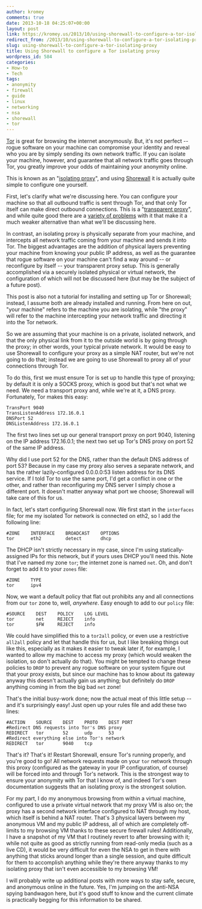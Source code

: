 ```yaml
---
author: kromey
comments: true
date: 2013-10-18 04:25:07+00:00
layout: post
link: https://kromey.us/2013/10/using-shorewall-to-configure-a-tor-isolating-proxy-584.html
redirect_from: /2013/10/using-shorewall-to-configure-a-tor-isolating-proxy-584.html
slug: using-shorewall-to-configure-a-tor-isolating-proxy
title: Using Shorewall to configure a Tor isolating proxy
wordpress_id: 584
categories:
- How-to
- Tech
tags:
- anonymity
- firewall
- guide
- linux
- networking
- nsa
- shorewall
- tor
---
```


[Tor](https://www.torproject.org/) is great for browsing the internet anonymously. But, it's not perfect -- rogue software on your machine can compromise your identity and reveal who you are by simply sending its own network traffic. If you can isolate your machine, however, and guarantee that all network traffic goes through Tor, you greatly improve your odds of maintaining your anonymity online.

This is known as an "[isolating proxy](https://trac.torproject.org/projects/tor/wiki/doc/TorifyHOWTO/IsolatingProxy)", and using [Shorewall](http://www.shorewall.net/) it is actually quite simple to configure one yourself.

First, let's clarify what we're discussing here. You can configure your machine so that all outbound traffic is sent through Tor, and that only Tor itself can make direct outbound connections. This is a "[transparent proxy](https://trac.torproject.org/projects/tor/wiki/doc/TransparentProxy)", and while quite good there are a [variety of problems](https://trac.torproject.org/projects/tor/wiki/doc/TransparentProxyLeaks) with it that make it a much weaker alternative than what we'll be discussing here.

In contrast, an isolating proxy is physically separate from your machine, and intercepts all network traffic coming from your machine and sends it into Tor. The biggest advantages are the addition of physical layers preventing your machine from knowing your public IP address, as well as the guarantee that rogue software on your machine can't find a way around -- or reconfigure by itself -- your transparent proxy setup. This is generally accomplished via a securely isolated physical or virtual network, the configuration of which will not be discussed here (but may be the subject of a future post).

This post is also not a tutorial for installing and setting up Tor or Shorewall; instead, I assume both are already installed and running. From here on out, "your machine" refers to the machine you are isolating, while "the proxy" will refer to the machine intercepting your network traffic and directing it into the Tor network.

So we are assuming that your machine is on a private, isolated network, and that the only physical link from it to the outside world is by going through the proxy; in other words, your typical private network. It would be easy to use Shorewall to configure your proxy as a simple NAT router, but we're not going to do that; instead we are going to use Shorewall to proxy all of your connections through Tor.

To do this, first we must ensure Tor is set up to handle this type of proxying; by default it is only a SOCKS proxy, which is good but that's not what we need. We need a transport proxy and, while we're at it, a DNS proxy. Fortunately, Tor makes this easy:

    
    TransPort 9040
    TransListenAddress 172.16.0.1
    DNSPort 52
    DNSListenAddress 172.16.0.1


The first two lines set up our general transport proxy on port 9040, listening on the IP address 172.16.0.1; the next two set up Tor's DNS proxy on port 52 of the same IP address.

Why did I use port 52 for the DNS, rather than the default DNS address of port 53? Because in my case my proxy also serves a separate network, and has the rather lazily-configured 0.0.0.0:53 listen address for its DNS service. If I told Tor to use the same port, I'd get a conflict in one or the other, and rather than reconfiguring my DNS server I simply chose a different port. It doesn't matter anyway what port we choose; Shorewall will take care of this for us.

In fact, let's start configuring Shorewall now. We first start in the `interfaces` file; for me my isolated Tor network is connected on eth2, so I add the following line:

    
    #ZONE    INTERFACE    BROADCAST    OPTIONS
    tor      eth2         detect       dhcp


The DHCP isn't strictly necessary in my case, since I'm using statically-assigned IPs for this network, but if yours uses DHCP you'll need this. Note that I've named my zone `tor`; the internet zone is named `net`. Oh, and don't forget to add it to your `zones` file:

    
    #ZONE    TYPE
    tor      ipv4



Now, we want a default policy that flat out prohibits any and all connections from our `tor` zone to, well, _anywhere_. Easy enough to add to our `policy` file:

    
    #SOURCE    DEST    POLICY    LOG LEVEL
    tor        net     REJECT    info
    tor        $FW     REJECT    info


We could have simplified this to a `tor2all` policy, or even use a restrictive `all2all` policy and let that handle this for us, but I like breaking things out like this, especially as it makes it easier to tweak later if, for example, I wanted to allow my machine to access my proxy (which would weaken the isolation, so don't actually do that). You might be tempted to change these policies to `DROP` to prevent any rogue software on your system figure out that your proxy exists, but since our machine has to know about its gateway anyway this doesn't actually gain us anything; but definitely do `DROP` anything coming in from the big bad `net` zone!

That's the initial busy-work done; now the actual meat of this little setup -- and it's surprisingly easy! Just open up your rules file and add these two lines:

    
    #ACTION    SOURCE    DEST    PROTO    DEST PORT
    #Redirect DNS requests into Tor's DNS proxy
    REDIRECT   tor       52      udp      53
    #Redirect everything else into Tor's network
    REDIRECT   tor       9040    tcp


That's it? That's it! Restart Shorewall, ensure Tor's running properly, and you're good to go! All network requests made on your `tor` network through this proxy (configured as the gateway in your IP configuration, of course) will be forced into and through Tor's network. This is the strongest way to ensure your anonymity with Tor that I know of, and indeed Tor's own documentation suggests that an isolating proxy is the strongest solution.

For my part, I do my anonymous browsing from within a virtual machine, configured to use a private virtual network that my proxy VM is also on; the proxy has a second network interface configured to NAT through my host, which itself is behind a NAT router. That's 3 physical layers between my anonymous VM and my public IP address, all of which are completely off-limits to my browsing VM thanks to these secure firewall rules! Additionally, I have a snapshot of my VM that I routinely revert to after browsing with it; while not quite as good as strictly running from read-only media (such as a live CD), it would be very difficult for even the NSA to get in there with anything that sticks around longer than a single session, and quite difficult for them to accomplish anything while they're there anyway thanks to my isolating proxy that isn't even accessible to my browsing VM!

I will probably write up additional posts with more ways to stay safe, secure, and anonymous online in the future. Yes, I'm jumping on the anti-NSA spying bandwagon here, but it's good stuff to know and the current climate is practically begging for this information to be shared.
